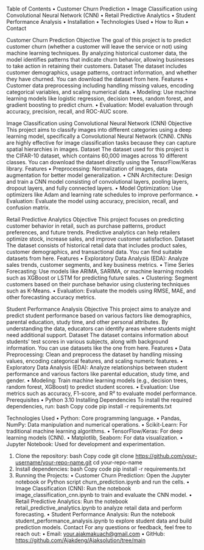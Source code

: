 Table of Contents
•	Customer Churn Prediction
•	Image Classification using Convolutional Neural Network (CNN)
•	Retail Predictive Analytics
•	Student Performance Analysis
•	Installation
•	Technologies Used
•	How to Run
•	Contact

Customer Churn Prediction
Objective
The goal of this project is to predict customer churn (whether a customer will leave the service or not) using machine learning techniques. By analyzing historical customer data, the model identifies patterns that indicate churn behavior, allowing businesses to take action in retaining their customers.
Dataset
The dataset includes customer demographics, usage patterns, contract information, and whether they have churned. You can download the dataset from here.
Features
•	Customer data preprocessing including handling missing values, encoding categorical variables, and scaling numerical data.
•	Modeling: Use machine learning models like logistic regression, decision trees, random forest, and gradient boosting to predict churn.
•	Evaluation: Model evaluation through accuracy, precision, recall, and ROC-AUC score.

Image Classification using Convolutional Neural Network (CNN)
Objective
This project aims to classify images into different categories using a deep learning model, specifically a Convolutional Neural Network (CNN). CNNs are highly effective for image classification tasks because they can capture spatial hierarchies in images.
Dataset
The dataset used for this project is the CIFAR-10 dataset, which contains 60,000 images across 10 different classes. You can download the dataset directly using the TensorFlow/Keras library.
Features
•	Preprocessing: Normalization of images, data augmentation for better model generalization.
•	CNN Architecture: Design and train a CNN model consisting of convolutional layers, pooling layers, dropout layers, and fully connected layers.
•	Model Optimization: Use optimizers like Adam and learning rate schedules to improve performance.
•	Evaluation: Evaluate the model using accuracy, precision, recall, and confusion matrix.

Retail Predictive Analytics
Objective
This project focuses on predicting customer behavior in retail, such as purchase patterns, product preferences, and future trends. Predictive analytics can help retailers optimize stock, increase sales, and improve customer satisfaction.
Dataset
The dataset consists of historical retail data that includes product sales, customer demographics, and transactional data. You can find suitable datasets from here.
Features
•	Exploratory Data Analysis (EDA): Analyze sales trends, customer segments, and key business metrics.
•	Time Series Forecasting: Use models like ARIMA, SARIMA, or machine learning models such as XGBoost or LSTM for predicting future sales.
•	Clustering: Segment customers based on their purchase behavior using clustering techniques such as K-Means.
•	Evaluation: Evaluate the models using RMSE, MAE, and other forecasting accuracy metrics.

Student Performance Analysis
Objective
This project aims to analyze and predict student performance based on various factors like demographics, parental education, study time, and other personal attributes. By understanding the data, educators can identify areas where students might need additional support.
Dataset
The dataset contains information about students' test scores in various subjects, along with background information. You can use datasets like the one from here.
Features
•	Data Preprocessing: Clean and preprocess the dataset by handling missing values, encoding categorical features, and scaling numeric features.
•	Exploratory Data Analysis (EDA): Analyze relationships between student performance and various factors like parental education, study time, and gender.
•	Modeling: Train machine learning models (e.g., decision trees, random forest, XGBoost) to predict student scores.
•	Evaluation: Use metrics such as accuracy, F1-score, and R² to evaluate model performance.
Prerequisites
•	Python 3.10
Installing Dependencies
To install the required dependencies, run:
bash
Copy code
pip install -r requirements.txt

Technologies Used
•	Python: Core programming language.
•	Pandas, NumPy: Data manipulation and numerical operations.
•	Scikit-Learn: For traditional machine learning algorithms.
•	TensorFlow/Keras: For deep learning models (CNN).
•	Matplotlib, Seaborn: For data visualization.
•	Jupyter Notebook: Used for development and experimentation.
1. Clone the repository:
bash
Copy code
git clone https://github.com/your-username/your-repo-name.git
cd your-repo-name
2. Install dependencies:
bash
Copy code
pip install -r requirements.txt
3. Running the Projects:
•	Customer Churn Prediction: Open the Jupyter notebook or Python script churn_prediction.ipynb and run the cells.
•	Image Classification (CNN): Run the notebook image_classification_cnn.ipynb to train and evaluate the CNN model.
•	Retail Predictive Analytics: Run the notebook retail_predictive_analytics.ipynb to analyze retail data and perform forecasting.
•	Student Performance Analysis: Run the notebook student_performance_analysis.ipynb to explore student data and build prediction models.
Contact
For any questions or feedback, feel free to reach out:
•	Email: your.ajakmakuach@gmail.com
•	GitHub: https://github.com/Ajakdeng/Ajaksolution/tree/main
